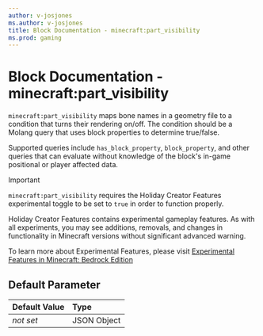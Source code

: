 ```yaml
---
author: v-josjones
ms.author: v-josjones
title: Block Documentation - minecraft:part_visibility
ms.prod: gaming
---
```


# Block Documentation - minecraft:part_visibility

`minecraft:part_visibility` maps bone names in a geometry file to a condition that turns their rendering on/off. The condition should be a Molang query that uses block properties to determine true/false.

Supported queries include `has_block_property`, `block_property`, and other queries that can evaluate without knowledge of the block's in-game positional or player affected data.

>[!IMPORTANT]
> `minecraft:part_visibility` requires the Holiday Creator Features experimental toggle to be set to `true` in order to function properly.
>
>Holiday Creator Features contains experimental gameplay features. As with all experiments, you may see additions, removals, and changes in functionality in Minecraft versions without significant advanced warning.
>
>To learn more about Experimental Features, please visit [Experimental Features in Minecraft: Bedrock Edition](../../../../../Documents/ExperimentalFeaturesToggle.md)

## Default Parameter

|Default Value|Type |
|:----|:----|
|*not set*| JSON Object|
